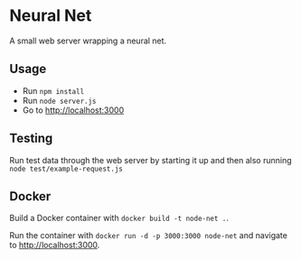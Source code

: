 # Neural Net
A small web server wrapping a neural net.

## Usage
- Run `npm install`
- Run `node server.js`
- Go to [http://localhost:3000](http://localhost:3000)

## Testing
Run test data through the web server by starting it up and then also running `node test/example-request.js`

## Docker
Build a Docker container with `docker build -t node-net .`.

Run the container with `docker run -d -p 3000:3000 node-net` and navigate to [http://localhost:3000](http://localhost:3000).
